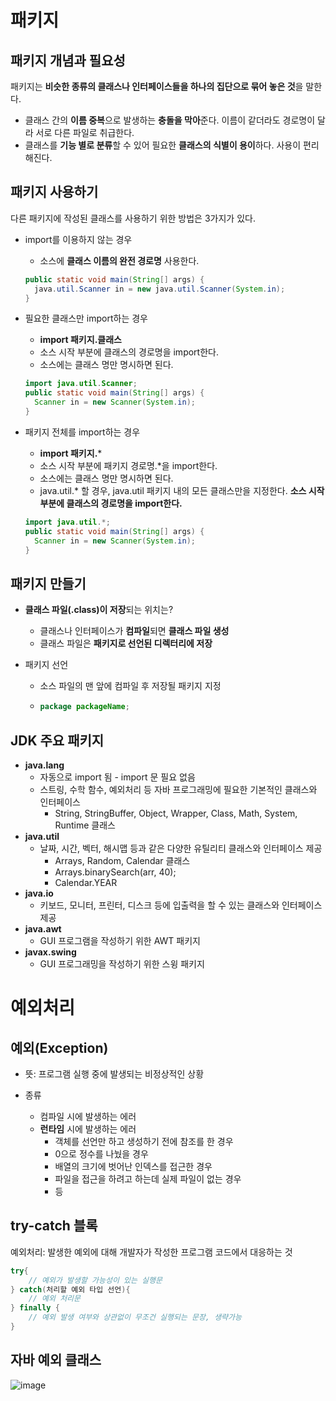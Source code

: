# 패키지

## 패키지 개념과 필요성

패키지는 **비슷한 종류의 클래스나 인터페이스들을 하나의 집단으로 묶어 놓은 것**을 말한다.

- 클래스 간의 **이름 중복**으로 발생하는 **충돌을 막아**준다. 이름이 같더라도 경로명이 달라 서로 다른 파일로 취급한다.
- 클래스를 **기능 별로 분류**할 수 있어 필요한 **클래스의 식별이 용이**하다. 사용이 편리해진다.



## 패키지 사용하기

다른 패키지에 작성된 클래스를 사용하기 위한 방법은 3가지가 있다.

- import를 이용하지 않는 경우

  - 소스에 **클래스 이름의 완전 경로명** 사용한다.

  ```java
  public static void main(String[] args) {
  	java.util.Scanner in = new java.util.Scanner(System.in);
  }
  ```

- 필요한 클래스만 import하는 경우

  - **import 패키지.클래스**
  - 소스 시작 부분에 클래스의 경로명을 import한다.
  - 소스에는 클래스 명만 명시하면 된다.

  ```java
  import java.util.Scanner;
  public static void main(String[] args) {
  	Scanner in = new Scanner(System.in);
  }
  ```

- 패키지 전체를 import하는 경우

  - **import 패키지.***
  - 소스 시작 부분에 패키지 경로명.*을 import한다.
  - 소스에는 클래스 명만 명시하면 된다.
  - java.util.* 할 경우, java.util 패키지 내의 모든 클래스만을 지정한다. **소스 시작 부분에 클래스의 경로명을 import한다.**

  ```java
  import java.util.*;
  public static void main(String[] args) {
  	Scanner in = new Scanner(System.in);
  }
  ```

  

## 패키지 만들기

- **클래스 파일(.class)이 저장**되는 위치는?

  - 클래스나 인터페이스가 **컴파일**되면 **클래스 파일 생성**
  - 클래스 파일은 **패키지로 선언된 디렉터리에 저장**

- 패키지 선언

  - 소스 파일의 맨 앞에 컴파일 후 저장될 패키지 지정

  - ```java
    package packageName;
    ```



## JDK 주요 패키지

- **java.lang**
  - 자동으로 import 됨 - import 문 필요 없음
  - 스트링, 수학 함수, 예외처리 등 자바 프로그래밍에 필요한 기본적인 클래스와 인터페이스
    - String, StringBuffer, Object, Wrapper, Class, Math, System, Runtime 클래스
- **java.util**
  - 날짜, 시간, 벡터, 해시맵 등과 같은 다양한 유틸리티 클래스와 인터페이스 제공
    - Arrays, Random, Calendar 클래스
    - Arrays.binarySearch(arr, 40);
    - Calendar.YEAR
- **java.io**
  - 키보드, 모니터, 프린터, 디스크 등에 입출력을 할 수 있는 클래스와 인터페이스 제공
- **java.awt**
  - GUI 프로그램을 작성하기 위한 AWT 패키지
- **javax.swing**
  - GUI 프로그래밍을 작성하기 위한 스윙 패키지



# 예외처리

## 예외(Exception)

- 뜻: 프로그램 실행 중에 발생되는 비정상적인 상황

- 종류
  - 컴파일 시에 발생하는 에러
  - **런타임** 시에 발생하는 에러
    - 객체를 선언만 하고 생성하기 전에 참조를 한 경우
    - 0으로 정수를 나눴을 경우
    - 배열의 크기에 벗어난 인덱스를 접근한 경우
    - 파일을 접근을 하려고 하는데 실제 파일이 없는 경우
    - 등



## try-catch 블록

예외처리: 발생한 예외에 대해 개발자가 작성한 프로그램 코드에서 대응하는 것

```java
try{
    // 예외가 발생할 가능성이 있는 실행문
} catch(처리할 예외 타입 선언){
    // 예외 처리문
} finally {
    // 예외 발생 여부와 상관없이 무조건 실행되는 문장, 생략가능
}
```



## 자바 예외 클래스

![image](https://user-images.githubusercontent.com/68107000/96240489-ed64e900-0fdb-11eb-9b19-a2c9756ebd9a.png)